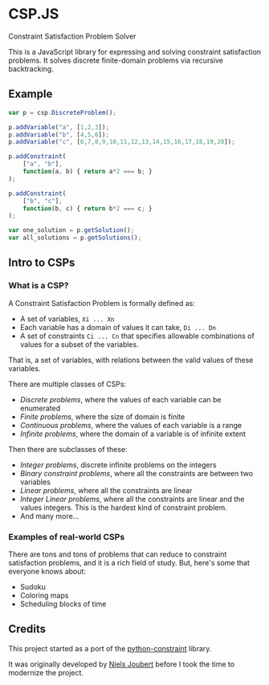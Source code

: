 # CSP.JS

Constraint Satisfaction Problem Solver

This is a JavaScript library for expressing and solving constraint satisfaction problems. It solves discrete finite-domain problems via recursive backtracking.

## Example

```js
var p = csp.DiscreteProblem();

p.addVariable("a", [1,2,3]);
p.addVariable("b", [4,5,6]);
p.addVariable("c", [6,7,8,9,10,11,12,13,14,15,16,17,18,19,20]);

p.addConstraint(
	["a", "b"],
	function(a, b) { return a*2 === b; }
);

p.addConstraint(
	["b", "c"],
	function(b, c) { return b*2 === c; }
);

var one_solution = p.getSolution();
var all_solutions = p.getSolutions();
```

## Intro to CSPs

### What is a CSP?

A Constraint Satisfaction Problem is formally defined as:

- A set of variables, `Xi ... Xn`
- Each variable has a domain of values it can take, `Di ... Dn`
- A set of constraints `Ci ... Cn` that specifies allowable combinations of values for a subset of the variables.

That is, a set of variables, with relations between the valid values of these variables.

There are multiple classes of CSPs:

- *Discrete problems*, where the values of each variable can be enumerated
- *Finite problems*, where the size of domain is finite
- *Continuous problems*, where the values of each variable is a range
- *Infinite problems*, where the domain of a variable is of infinite extent

Then there are subclasses of these:

- *Integer problems*, discrete infinite problems on the integers
- *Binary constraint problems*, where all the constraints are between two variables
- *Linear problems*, where all the constraints are linear
- *Integer Linear problems*, where all the constraints are linear and the values integers. This is the hardest kind of constraint problem.
- And many more...

### Examples of real-world CSPs

There are tons and tons of problems that can reduce to constraint satisfaction problems, and it is a rich field of study. But, here's some that everyone knows about:

- Sudoku
- Coloring maps
- Scheduling blocks of time

## Credits

This project started as a port of the [python-constraint](http://labix.org/python-constraint) library.

It was originally developed by [Niels Joubert](https://github.com/njoubert/csp.js) before I took the time to modernize the project.
